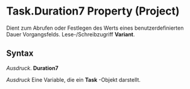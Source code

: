 
# Task.Duration7 Property (Project)

Dient zum Abrufen oder Festlegen des Werts eines benutzerdefinierten Dauer Vorgangsfelds. Lese-/Schreibzugriff  **Variant**.


## Syntax

 _Ausdruck_. **Duration7**

 _Ausdruck_ Eine Variable, die ein **Task** -Objekt darstellt.

